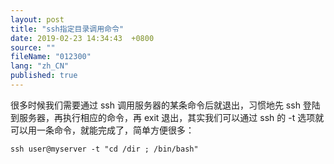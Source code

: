 ```yaml
---
layout: post
title: "ssh指定目录调用命令"
date: 2019-02-23 14:34:43  +0800
source: ""
fileName: "012300"
lang: "zh_CN"
published: true
---
```


很多时候我们需要通过 ssh 调用服务器的某条命令后就退出，习惯地先 ssh 登陆到服务器，再执行相应的命令，再 exit 退出，其实我们可以通过 ssh 的 -t 选项就可以用一条命令，就能完成了，简单方便很多：

    ssh user@myserver -t "cd /dir ; /bin/bash"
